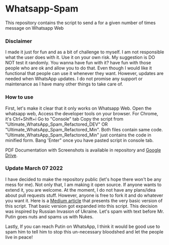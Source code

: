 # Whatsapp-Spam
This repository contains the script to send a for a given number of times message on Whatsapp Web

### Disclaimer
I made it just for fun and as a bit of challenge to myself. I am not responsible what the user does with it. Use 
it on your own risk. My suggestion is DO NOT test it randomly. You wanna have fun with it? have fun with those people 
who are ok and allow you to do that.
Even though I would like it functional that people can use it whenever they want. However, 
updates are needed when WhatsApp updates. I do not promise any support or maintenance as I have many other things 
to take care of. 

### How to use
First, let's make it clear that it only works on Whatsapp Web.
Open the whatsapp web, Access the developer tools on your browser. For Chrome, it's Ctrl+Shift+i
Go to "Console" tab 
Copy the script from "Ultimate_WhatsApp_Spam_Refactored_DEV" OR "Ultimate_WhatsApp_Spam_Refactored_Min". Both files
contain same code. "Ultimate_WhatsApp_Spam_Refactored_Min" just contains the code in minified form.
Bang 'Enter" once you have pasted script in console tab.

PDF Documentation with Screenshots is available in repository and [Google Drive](https://drive.google.com/file/d/1fAkCxhbL21nXTe21yhO4M4urmr67GKI7/view?usp=sharing).

### Update March 07 2022
I have decided to make the repository public (let's hope there won't be any mess for me). Not only that, I am making it
open source. If anyone wants to extend it, you are welcome. At the moment, I do not have any plans/idea about pull requests
stuff. However, anyone is free to fork it and do whatever you want it. Here is a 
[Medium article](https://medium.com/@mactavish10101/power-of-dom-manipulation-create-a-simple-spam-script-for-whatsapp-web-7d2cdacaa852) 
that presents the very basic version of this script. That basic version got expanded into this script.
This decision was inspired by Russian Invasion of Ukraine. Let's spam with text before Mr. Putin goes nuts
and spams us with Nukes.

Lastly, If you can reach Putin on WhatsApp, I think it would be good use to spam him to tell him to stop
this un-necessary bloodshed and let the people live in peace!
